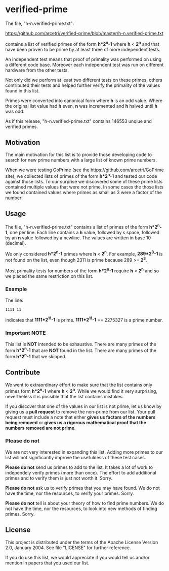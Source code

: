 # verified-prime

The file, "h-n.verified-prime.txt":

https://github.com/arcetri/verified-prime/blob/master/h-n.verified-prime.txt

contains a list of verified primes of
the form __h*2<sup>n</sup>-1__ where __h__ < __2<sup>n</sup>__ and that
have been proven to be prime by at least three of more independent tests.

An independent test means that proof of primality was performed on using
a different code base.
Moreover each independent test was run on different hardware
from the other tests.

Not only did we perform at least two different tests on these primes,
others contributed their tests and helped further verify the primality
of the values found in this list.

Primes were converted into canonical form where __h__ is an odd value.
Where the original list value had __h__ even,
__n__ was incremented and __h__ halved until __h__ was odd.

As if this release, "h-n.verified-prime.txt" contains 146553
unqiue and verified primes.

## Motivation

The main motivation for this list is to provide those developing code to search for new
prime numbers with a large list of known prime numbers.

When we were testing GoPrime (see the https://github.com/arcetri/GoPrime
site), we collected lists of primes of the form  __h*2<sup>n</sup>-1__
and tested our code against those lists.
To our surprise we discovered some of these prime lists contained multiple
values that were not prime.
In some cases the those lists we found contained values where primes as small as 3 were
a factor of the number!

## Usage

The file, "h-n.verified-prime.txt" contains a list of primes of the form __h*2<sup>n</sup>-1__,
one per line.
Each line contains a __h__ value, followed by s space, followed by an __n__ value followed by a newline.
The values are written in base 10 (decimal).

We only considered __h*2<sup>n</sup>-1__ primes where __h__ < __2<sup>n</sup>__.
For example, __289*2<sup>3</sup>-1__ is not found on the list,
even though 2311 is prime because 289 >=  __2<sup>3</sup>__.

Most primality tests for numbers of the form __h*2<sup>n</sup>-1__
require __h__ < __2<sup>n</sup>__ and so we placed the same restriction on
this list.

### Example

The line:

```
1111 11
```

indicates that __1111*2<sup>11</sup>-1__ is prime.
__1111*2<sup>11</sup>-1__ == 2275327 is a prime number.

### Important NOTE

This list is __NOT__ intended to be exhaustive.
There are many primes of the form  __h*2<sup>n</sup>-1__ that are __NOT__ found in the list.
There are many primes of the form  __h*2<sup>n</sup>-1__ that we skipped.

## Contribute

We went to extraordinary effort to make sure that the list contains only
primes form __h*2<sup>n</sup>-1__ where __h__ < __2<sup>n</sup>__.
While we would find it very surprising,
nevertheless it is possible that the list contains mistakes.

If you discover that one of the values in our list is not prime, let us know
by giving us a __pull request__ to remove the non-prime from our list.
Your pull request must include a note that either
__gives us factors of the numbers being removed__
or
__gives us a rigorous mathematical proof that the numbers removed are not prime__.

### Please do not

We are not very interested in expanding this list.
Adding more primes to our list will not significantly improve the usefulness of these test cases.

__Please do not__ send us primes to add to the list.
It takes a lot of work to independely verify primes (more than once).
The effort to add additional primes and to verify them is just not worth it.
Sorry.

__Please do not__ ask us to verify primes that you may have found.
We do not have the time, nor the resources, to verify your primes.
Sorry.

__Please do not__ tell is about your theory of how to find prime numbers.
We do not have the time, nor the resources, to look into new methods of finding primes.
Sorry.

## License

This project is distributed under the terms of the Apache License Version 2.0, January 2004.
See file "LICENSE" for further reference.

If you do use this list, we would appreciate if you would tell us and/or mention in papers that you used our list.
